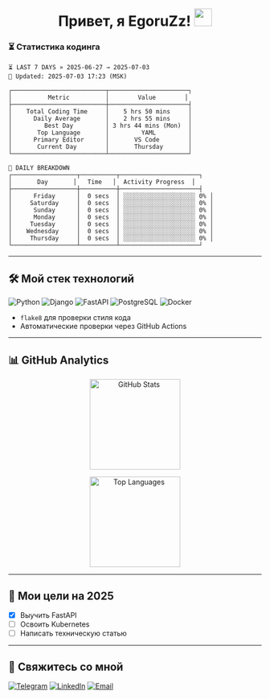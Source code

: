 <h1 align="center"> 
  Привет, я EgoruZz!
  <img src="https://media.giphy.com/media/hvRJCLFzcasrR4ia7z/giphy.gif" width="35px"/>
</h1>

### ⏳ Статистика кодинга
```text
⏳ LAST 7 DAYS » 2025-06-27 → 2025-07-03
🔄 Updated: 2025-07-03 17:23 (MSK)

┌──────────────────────────┬──────────────────────┐
│          Metric          │        Value        │
├──────────────────────────┼──────────────────────┤
│    Total Coding Time     │    5 hrs 50 mins     │
│      Daily Average       │    2 hrs 55 mins     │
│         Best Day         │ 3 hrs 44 mins (Mon)  │
│       Top Language       │         YAML         │
│      Primary Editor      │       VS Code        │
│       Current Day        │       Thursday       │
└──────────────────────────┴──────────────────────┘

📅 DAILY BREAKDOWN
┌──────────────────┬──────────┬──────────────────────┐
│       Day       │   Time   │  Activity Progress  │
├──────────────────┼──────────┼──────────────────────┤
│      Friday      │  0 secs  │ ░░░░░░░░░░░░░░░░░░░░ 0% │
│     Saturday     │  0 secs  │ ░░░░░░░░░░░░░░░░░░░░ 0% │
│      Sunday      │  0 secs  │ ░░░░░░░░░░░░░░░░░░░░ 0% │
│      Monday      │  0 secs  │ ░░░░░░░░░░░░░░░░░░░░ 0% │
│     Tuesday      │  0 secs  │ ░░░░░░░░░░░░░░░░░░░░ 0% │
│    Wednesday     │  0 secs  │ ░░░░░░░░░░░░░░░░░░░░ 0% │
│     Thursday     │  0 secs  │ ░░░░░░░░░░░░░░░░░░░░ 0% │
└──────────────────┴──────────┴──────────────────────┘
```
---

## 🛠 Мой стек технологий

![Python](https://img.shields.io/badge/-Python-3776AB?logo=python&logoColor=white)
![Django](https://img.shields.io/badge/-Django-092E20?logo=django&logoColor=white)
![FastAPI](https://img.shields.io/badge/-FastAPI-009688?logo=fastapi&logoColor=white)
![PostgreSQL](https://img.shields.io/badge/-PostgreSQL-4169E1?logo=postgresql&logoColor=white)
![Docker](https://img.shields.io/badge/-Docker-2496ED?logo=docker&logoColor=white)

- `flake8` для проверки стиля кода
- Автоматические проверки через GitHub Actions

---

## 📊 GitHub Analytics

<div align="center">
  <!-- Основная статистика с улучшенной обработкой ошибок -->
  <picture>
    <source
      srcset="https://github-readme-stats-sigma-five.vercel.app/api?username=EgoruZz&show_icons=true&count_private=true&disable_animations=true&include_all_commits=false"
      media="(prefers-color-scheme: light)"
    />
    <img 
      src="https://github-readme-stats-sigma-five.vercel.app/api?username=EgoruZz&show_icons=true&count_private=true&disable_animations=true" 
      height="180em"
      alt="GitHub Stats"
      onerror="this.onerror=null;this.src='https://github-profile-summary-cards.vercel.app/api/cards/stats?username=EgoruZz&theme=github'"
    />
  </picture>

  <!-- Топ языков с улучшенной фильтрацией -->
  <img
    src="https://github-readme-stats-sigma-five.vercel.app/api/top-langs/?username=EgoruZz&layout=compact&exclude_repo=README-STATS,starter-templates&langs_count=8&count_private=true"
    height="180em"
    alt="Top Languages"
    onerror="this.onerror=null;this.src='https://github-profile-summary-cards.vercel.app/api/cards/repos-per-language?username=EgoruZz&theme=github'"
  />
</div>

---

## 🎯 Мои цели на 2025
- [x] Выучить FastAPI
- [ ] Освоить Kubernetes
- [ ] Написать техническую статью

---

## 🤝 Свяжитесь со мной
[![Telegram](https://img.shields.io/badge/Telegram-@ваш_ник-26A5E4?logo=telegram)](https://t.me/your_username)
[![LinkedIn](https://img.shields.io/badge/LinkedIn-Ваше_Имя-0A66C2?logo=linkedin)](https://linkedin.com/in/your_username)
[![Email](https://img.shields.io/badge/Email-ваш@email.com-EA4335?logo=gmail)](mailto:ваш@email.com)
